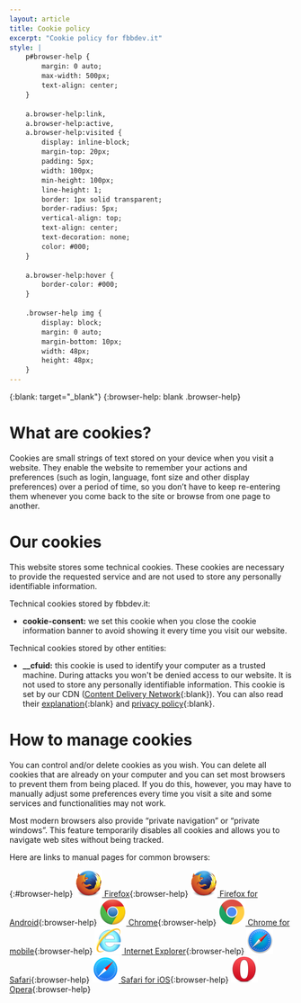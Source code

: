 ```yaml
---
layout: article
title: Cookie policy
excerpt: "Cookie policy for fbbdev.it"
style: |
    p#browser-help {
        margin: 0 auto;
        max-width: 500px;
        text-align: center;
    }

    a.browser-help:link,
    a.browser-help:active,
    a.browser-help:visited {
        display: inline-block;
        margin-top: 20px;
        padding: 5px;
        width: 100px;
        min-height: 100px;
        line-height: 1;
        border: 1px solid transparent;
        border-radius: 5px;
        vertical-align: top;
        text-align: center;
        text-decoration: none;
        color: #000;
    }

    a.browser-help:hover {
        border-color: #000;
    }

    .browser-help img {
        display: block;
        margin: 0 auto;
        margin-bottom: 10px;
        width: 48px;
        height: 48px;
    }
---
```


{:blank: target="_blank"}
{:browser-help: blank .browser-help}

# What are cookies?

Cookies are small strings of text stored on your device when you visit
a website. They enable the website to remember your actions and
preferences (such as login, language, font size and other display
preferences) over a period of time, so you don’t have to keep
re-entering them whenever you come back to the site or browse
from one page to another.


# Our cookies

This website stores some technical cookies. These cookies are necessary
to provide the requested service and are not used to store any
personally identifiable information.

Technical cookies stored by fbbdev.it:

  - **cookie-consent:** we set this cookie when you close the cookie
    information banner to avoid showing it every time you visit our website.

Technical cookies stored by other entities:

  - **__cfuid:** this cookie is used to identify your computer as a trusted
    machine. During attacks you won't be denied access to our
    website. It is not used to store any personally identifiable
    information. This cookie is set by our CDN
    ([Content Delivery Network](http://en.wikipedia.org/wiki/Content_delivery_network){:blank}).
    You can also read their
    [explanation](https://support.cloudflare.com/hc/articles/200170156-What-does-the-CloudFlare-cfduid-cookie-do-){:blank} and
    [privacy policy](https://www.cloudflare.com/security-policy){:blank}.


# How to manage cookies

You can control and/or delete cookies as you wish. You can delete all
cookies that are already on your computer and you can set most browsers
to prevent them from being placed. If you do this, however, you may have
to manually adjust some preferences every time you visit a site and some
services and functionalities may not work.

Most modern browsers also provide &ldquo;private navigation&rdquo; or
&ldquo;private windows&rdquo;. This feature temporarily disables all
cookies and allows you to navigate web sites without being tracked.

Here are links to manual pages for common browsers:

{:#browser-help}
[![Firefox](/img/browsers/firefox.png) Firefox](https://support.mozilla.org/products/firefox/protect-your-privacy){:browser-help}
[![Firefox for Android](/img/browsers/firefox.png) Firefox for Android](https://support.mozilla.org/products/mobile/protect-your-privacy-firefox-android){:browser-help}
[![Chrome](/img/browsers/chrome.png) Chrome](https://support.google.com/chrome/answer/95647){:browser-help}
[![Chrome for mobile](/img/browsers/chrome-android.png) Chrome for mobile](https://support.google.com/chrome/answer/2392971){:browser-help}
[![Internet Explorer](/img/browsers/explorer.png) Internet Explorer](http://windows.microsoft.com/en-us/internet-explorer/delete-manage-cookies){:browser-help}
[![Safari](/img/browsers/safari.png) Safari](https://support.apple.com/kb/PH19214){:browser-help}
[![Safari for iOS](/img/browsers/safari-ios.png) Safari for iOS](https://support.apple.com/HT201265){:browser-help}
[![Opera](/img/browsers/opera.png) Opera](http://help.opera.com/){:browser-help}

